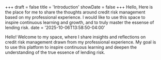 +++
draft = false
title = 'Introduction'
showDate = false
+++
Hello, Here is the place for me to share the thoughts around credit risk management based on my professional experience. I would like to use this space to inspire continuous learning and growth, and to truly master the essense of lending risk.  date = '2025-10-06T13:58:50-04:00'

Hello! Welcome to my space, where I share insights and reflections on credit risk management drawn from my professional experience. My goal is to use this platform to inspire continuous learning and deepen the understanding of the true essence of lending risk.